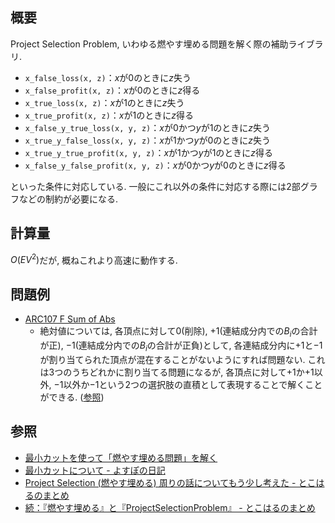 ## 概要
Project Selection Problem, いわゆる燃やす埋める問題を解く際の補助ライブラリ.
- `x_false_loss(x, z)`：$x$が$0$のときに$z$失う
- `x_false_profit(x, z)`：$x$が$0$のときに$z$得る
- `x_true_loss(x, z)`：$x$が$1$のときに$z$失う
- `x_true_profit(x, z)`：$x$が$1$のときに$z$得る
- `x_false_y_true_loss(x, y, z)`：$x$が$0$かつ$y$が$1$のときに$z$失う
- `x_true_y_false_loss(x, y, z)`：$x$が$1$かつ$y$が$0$のときに$z$失う
- `x_true_y_true_profit(x, y, z)`：$x$が$1$かつ$y$が$1$のときに$z$得る
- `x_false_y_false_profit(x, y, z)`：$x$が$0$かつ$y$が$0$のときに$z$得る

といった条件に対応している. 一般にこれ以外の条件に対応する際には$2$部グラフなどの制約が必要になる.

## 計算量
$O(EV^2)$だが, 概ねこれより高速に動作する.

## 問題例
- [ARC107 F Sum of Abs](https://atcoder.jp/contests/arc107/tasks/arc107_f)
  - 絶対値については, 各頂点に対して$0$(削除), $+1$(連結成分内での$B_i$の合計が正), $-1$(連結成分内での$B_i$の合計が正負)として, 各連結成分内に$+1$と$-1$が割り当てられた頂点が混在することがないようにすれば問題ない. これは$3$つのうちどれかに割り当てる問題になるが, 各頂点に対して$+1$か$+1$以外, $-1$以外か$-1$という2つの選択肢の直積として表現することで解くことができる. ([参照](http://tokoharuland.hateblo.jp/entry/2017/11/13/220607))

## 参照
- [最小カットを使って「燃やす埋める問題」を解く](https://www.slideshare.net/shindannin/project-selection-problem)
- [最小カットについて - よすぽの日記](https://yosupo.hatenablog.com/entry/2015/03/31/134336)
- [Project Selection (燃やす埋める) 周りの話についてもう少し考えた - とこはるのまとめ](http://tokoharuland.hateblo.jp/entry/2017/12/25/000003)
- [続：『燃やす埋める』と『ProjectSelectionProblem』 - とこはるのまとめ](http://tokoharuland.hateblo.jp/entry/2017/11/13/220607)